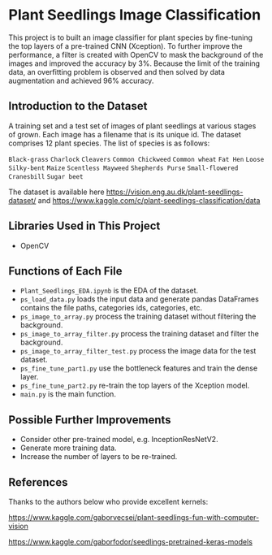 # Plant Seedlings Image Classification
This project is to built an image classifier for plant species by fine-tuning the top layers of a pre-trained CNN (Xception). To further improve the performance, a filter is created with OpenCV to mask the background of the images and improved the accuracy by 3%. Because the limit of the training data, an overfitting problem is observed and then solved by data augmentation and achieved 96% accuracy.

## Introduction to the Dataset
A training set and a test set of images of plant seedlings at various stages of grown. Each image has a filename that is its unique id. The dataset comprises 12 plant species. The list of species is as follows:

`Black-grass`
`Charlock`
`Cleavers`
`Common Chickweed`
`Common wheat`
`Fat Hen`
`Loose Silky-bent`
`Maize`
`Scentless Mayweed`
`Shepherds Purse`
`Small-flowered Cranesbill`
`Sugar beet`

The dataset is available here https://vision.eng.au.dk/plant-seedlings-dataset/ and https://www.kaggle.com/c/plant-seedlings-classification/data

## Libraries Used in This Project
* OpenCV

## Functions of Each File
* `Plant_Seedlings_EDA.ipynb` is the EDA of the dataset.
* `ps_load_data.py` loads the input data and generate pandas DataFrames contains the file paths, categories ids, categories, etc.
* `ps_image_to_array.py` process the training dataset without filtering the background.
* `ps_image_to_array_filter.py` process the training dataset and filter the background.
* `ps_image_to_array_filter_test.py` process the image data for the test dataset.
* `ps_fine_tune_part1.py` use the bottleneck features and train the dense layer.
* `ps_fine_tune_part2.py` re-train the top layers of the Xception model.
* `main.py` is the main function.

## Possible Further Improvements
* Consider other pre-trained model, e.g. InceptionResNetV2.
* Generate more training data.
* Increase the number of layers to be re-trained.

## References
Thanks to the authors below who provide excellent kernels:

https://www.kaggle.com/gaborvecsei/plant-seedlings-fun-with-computer-vision

https://www.kaggle.com/gaborfodor/seedlings-pretrained-keras-models
